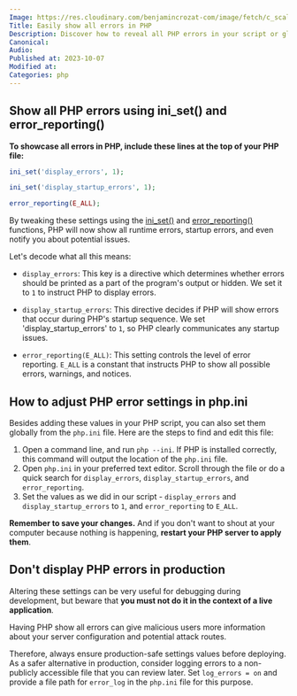 ```yaml
---
Image: https://res.cloudinary.com/benjamincrozat-com/image/fetch/c_scale,f_webp,q_auto,w_1200/https://life-long-bunny.fra1.digitaloceanspaces.com/media-library/production/190/DP8uQOKxgSB13dgrgkAeVyUPpoYS1B-metaZXJyb3JzLmpwZw%3D%3D-.jpg
Title: Easily show all errors in PHP
Description: Discover how to reveal all PHP errors in your script or globally via php.ini for effective debugging, but remember to adjust before going live.
Canonical: 
Audio:
Published at: 2023-10-07
Modified at: 
Categories: php
---
```


## Show all PHP errors using ini_set() and error_reporting()

**To showcase all errors in PHP, include these lines at the top of your PHP file:**

```php
ini_set('display_errors', 1);

ini_set('display_startup_errors', 1);

error_reporting(E_ALL);
```

By tweaking these settings using the [ini_set()](https://www.php.net/ini_set) and [error_reporting()](https://www.php.net/error_reporting) functions, PHP will now show all runtime errors, startup errors, and even notify you about potential issues.

Let's decode what all this means:

- `display_errors`: This key is a directive which determines whether errors should be printed as a part of the program's output or hidden. We set it to `1` to instruct PHP to display errors.
  
- `display_startup_errors`: This directive decides if PHP will show errors that occur during PHP's startup sequence. We set 'display_startup_errors' to `1`, so PHP clearly communicates any startup issues.
  
- `error_reporting(E_ALL)`: This setting controls the level of error reporting. `E_ALL` is a constant that instructs PHP to show all possible errors, warnings, and notices.

## How to adjust PHP error settings in php.ini

Besides adding these values in your PHP script, you can also set them globally from the `php.ini` file. Here are the steps to find and edit this file:

1. Open a command line, and run `php --ini`. If PHP is installed correctly, this command will output the location of the `php.ini` file.
2. Open `php.ini` in your preferred text editor. Scroll through the file or do a quick search for `display_errors`, `display_startup_errors`, and `error_reporting`.
3. Set the values as we did in our script - `display_errors` and `display_startup_errors` to `1`, and `error_reporting` to `E_ALL`.
  
**Remember to save your changes.** And if you don't want to shout at your computer because nothing is happening, **restart your PHP server to apply them**.

## Don't display PHP errors in production

Altering these settings can be very useful for debugging during development, but beware that **you must not do it in the context of a live application**.

Having PHP show all errors can give malicious users more information about your server configuration and potential attack routes.

Therefore, always ensure production-safe settings values before deploying. As a safer alternative in production, consider logging errors to a non-publicly accessible file that you can review later. Set `log_errors = on` and provide a file path for `error_log` in the `php.ini` file for this purpose.